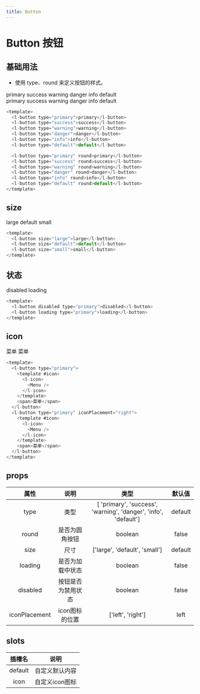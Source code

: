 ```yaml
---
title: Button
---
```

# Button 按钮

## 基础用法
- 使用 type、round 来定义按钮的样式。
<div class="row">
  <l-button type="primary">primary</l-button>
  <l-button type="success">success</l-button>
  <l-button type="warning">warning</l-button>
  <l-button type="danger">danger</l-button>
  <l-button type="info">info</l-button>
  <l-button type="default">default</l-button>
</div>
<div class="row">
  <l-button type="primary" round>primary</l-button>
  <l-button type="success" round>success</l-button>
  <l-button type="warning" round>warning</l-button>
  <l-button type="danger" round>danger</l-button>
  <l-button type="info" round>info</l-button>
  <l-button type="default" round>default</l-button>
</div>

```js
<template>
  <l-button type="primary">primary</l-button>
  <l-button type="success">success</l-button>
  <l-button type="warning">warning</l-button>
  <l-button type="danger">danger</l-button>
  <l-button type="info">info</l-button>
  <l-button type="default">default</l-button>

  <l-button type="primary" round>primary</l-button>
  <l-button type="success" round>success</l-button>
  <l-button type="warning" round>warning</l-button>
  <l-button type="danger" round>danger</l-button>
  <l-button type="info" round>info</l-button>
  <l-button type="default" round>default</l-button>
</template>
```

## size
<div class="row">
  <l-button size="large">large</l-button>
  <l-button size="default">default</l-button>
  <l-button size="small">small</l-button>
</div>

```js
<template>
  <l-button size="large">large</l-button>
  <l-button size="default">default</l-button>
  <l-button size="small">small</l-button>
</template>
```

## 状态
<l-button disabled type="primary">disabled</l-button>
<l-button loading type="primary">loading</l-button>

```js
<template>
  <l-button disabled type="primary">disabled</l-button>
  <l-button loading type="primary">loading</l-button>
</template>
```

## icon
<l-button type="primary">
  <template #icon>
    <l-icon>
      <Menu />
    </l-icon>
  </template>
  <span>菜单</span>
</l-button>
<l-button type="primary" iconPlacement="right">
  <template #icon>
    <l-icon>
      <Menu />
    </l-icon>
  </template>
  <span>菜单</span>
</l-button>

```js
<template>
  <l-button type="primary">
    <template #icon>
      <l-icon>
        <Menu />
      </l-icon>
    </template>
    <span>菜单</span>
  </l-button>
  <l-button type="primary" iconPlacement="right">
    <template #icon>
      <l-icon>
        <Menu />
      </l-icon>
    </template>
    <span>菜单</span>
  </l-button>
</template>
```

## props
| 属性      | 说明  | 类型  | 默认值   |
|:----------------:|:-------:|:-------:|:-------:|
| type | 类型 | [ 'primary', 'success', 'warning', 'danger', 'info', 'default'] | default |
| round | 是否为圆角按钮 | boolean | false |
| size | 尺寸 | ['large', 'default', 'small'] | default |
| loading | 是否为加载中状态 | boolean | false |
| disabled | 按钮是否为禁用状态 | boolean | false |
| iconPlacement | icon图标的位置 | ['left', 'right'] | left |
## slots
| 插槽名      | 说明  | 
|:----------------:|:-------:|
| default | 自定义默认内容 | 
| icon | 自定义icon图标 | 

<script lang="ts" setup>
import { Add, Menu } from '@vicons/ionicons5'

const hanleClick = () => {
  console.log('测试点击')
}
</script>